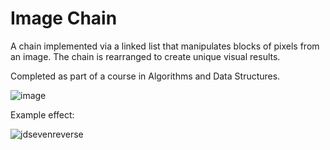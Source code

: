 # Image Chain
 A chain implemented via a linked list that manipulates blocks of pixels from an image. The chain is rearranged to create unique visual results.

 Completed as part of a course in Algorithms and Data Structures. 

![image](https://github.com/user-attachments/assets/99e2b721-f292-4534-89af-fd80b2188c74)

Example effect:

![jdsevenreverse](https://github.com/user-attachments/assets/0a1b778f-23d9-4f4a-a217-af6a5acdd389)





